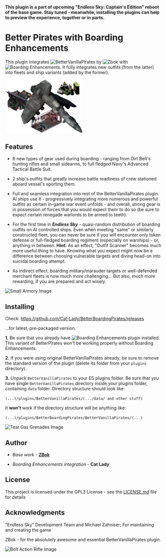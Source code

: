 #### This plugin is a part of upcoming "Endless Sky: Captain's Edition" reboot of the base game. Stay tuned - meanwhile, installing the plugins can help to preview the experience, together or in parts.

# Better Pirates with Boarding Enhancements

This plugin integrates ![BetterVanillaPirates](https://github.com/ZBok/BetterVanillaPirates) by ![Zbok](https://github.com/ZBok) with ![Boarding Enhancements](https://github.com/Cat-Lady/Boarding-Enhancements). It fully integrates new outfits (from the latter) into fleets and ship variants (added by the former).

![Better Boarding Pirates Image](/BetterVanillaPirates/icon.png?raw=true "Better Boarding Pirates Image")


## Features
- 8 new types of gear used during boarding - ranging from Dirt Belt's hunting rifles and small sidearms, to full fledged Navy's Advanced Tactical Battle Suit.

- 2 ship's outfits that greatly increase battle readiness of crew stationed aboard vessel's sporting them.

- Full and seamless integration into rest of the BetterVanillaPirates plugin. AI ships use it - progressively integrating more numerous and powerful outfits as certain in-game war event unfolds - and overall, strong gear is in possession of forces that you would expect them to do so (be sure to expect certain renegade warlords to be armed to teeth).

- For the first time in _**Endless Sky**_ - quasi-random distribution of boarding outfits on AI controlled ships. Even when meeting "same" or similarly constructed fleet, you can never be sure if you will encounter only token defense or full-fledged boarding regiment (especially on warships) - or, anything in between. 
**Hint:** As an effect, "Outfit Scanner" becomes much more useful thing to have. Knowing what you expect might now be a difference between choosing vulnerable targets and diving head-on into suicidal boarding attempt.

- As indirect effect, boarding military/marauder targets or well-defended merchant fleets is now much more challenging... But also, much more rewarding, if you are prepared and act wisely.

![Small Armory Image](/../images//images/outfit/small%20armory.png?raw=true "Small Armory Image")


## Installing

Check:
https://github.com/Cat-Lady/BetterBoardingPirates/releases

...for latest, pre-packaged version.


**1.** Be sure that you already have ![Boarding Enhancements](https://github.com/Cat-Lady/Boarding-Enhancements) plugin installed. This variant of BetterPirates won't be working properly without Boarding Enhancements.


**2.** If you were using original BetterVanillaPirates already, be sure to remove the standard version of the plugin (delete its folder from your ```plugins``` directory).


**3.** Unpack ``BetterVanillaPirates`` to your ES plugins folder. Be sure that you have single ``BetterVanillaPirates`` directory inside your plugins folder, containing ``data`` folder. Directory structure should look like:

```(...)/plugins/BetterVanillaPirates/(.../data/ and other stuff)```


It **won't** work if the directory structure will be anything like:

```(...)/plugins/BetterBoardingPirates/BetterVanillaPirates/(...)```

![Tear Gas Grenades Image](/../images/images/outfit/tear%20gas.png?raw=true "Tear Gas Grenades Image")


## Author

* *Base work* - **[ZBok](https://github.com/ZBok/BetterVanillaPirates)**

* *Boarding Enhancements integration* - **Cat Lady**


## License

This project is licensed under the GPL3 License - see the [LICENSE.md](LICENSE.md) file for details


## Acknowledgments

"Endless Sky" Development Team and Michael Zahniser; For maintaining and creating the game

ZBok - for the absolutely awesome and essential BetterVanillaPirates plugin.

![Bolt Action Rifle Image](/../images/images/outfit/bolt%20action%20rifle.png?raw=true "Bolt Action Rifle Image")

